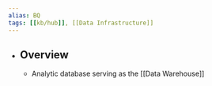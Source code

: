 ```yaml
---
alias: BQ
tags: [[kb/hub]], [[Data Infrastructure]] 
---
```


- ## Overview
	- Analytic database serving as the  [[Data Warehouse]]